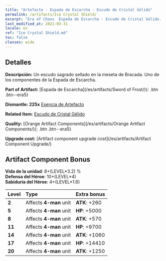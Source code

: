 ```yaml
---
title: "Artefacto - Espada de Escarcha - Escudo de Cristal Gélido"
permalink: /artifacts/Ice Crystal Shield/
excerpt: "Era of Chaos  Espada de Escarcha - Escudo de Cristal Gélido. Un escudo sagrado sellado en la meseta de Bracada. Uno de los componentes de la Espada de Escarcha."
last_modified_at: 2021-03-31
locale: es
ref: "Ice Crystal Shield.md"
toc: false
classes: wide
---
```




## Detalles

 **Descripción:** Un escudo sagrado sellado en la meseta de Bracada. Uno de los componentes de la Espada de Escarcha.

 **Part of Artifact:** [Espada de Escarcha](/es/artifacts/Sword of Frost/){: .btn .btn--era5}

 **Dismantle: 225x** [Esencia de Artefacto](/es/Items/con_905/)

 **Related Item**: [Escudo de Cristal Gélido](/es/Items/art_164/)

 **Quality:** [Orange Artifact Components](/es/artifacts/Orange Artifact Components/){: .btn .btn--era5}

 **Upgrade cost:** [Artifact component upgrade cost](/es/artifacts/Artifact Component Upgrade/)

## Artifact Component Bonus

  **Vida de la unidad**: 8+(LEVEL\*3.2) %<br/>**Defensa del Héroe**: 10+(LEVEL\*4)<br/>**Sabiduría del Héroe**: 4+(LEVEL\*1.6)

  |  Level  | Type |    Extra bonus  | 
  |:--------|:-----|:----------------| 
  | **2** | Affects **4-man** unit | **ATK**: +260 | 
  | **5** | Affects **4-man** unit | **HP**: +5000 | 
  | **8** | Affects **4-man** unit | **ATK**: +570 | 
  | **11** | Affects **4-man** unit | **HP**: +9700 | 
  | **14** | Affects **4-man** unit | **ATK**: +1060 | 
  | **17** | Affects **4-man** unit | **HP**: +14410 | 
  | **20** | Affects **4-man** unit | **ATK**: +1250 | 
